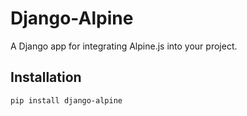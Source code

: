 # Django-Alpine

A Django app for integrating Alpine.js into your project.

## Installation

```bash
pip install django-alpine

```